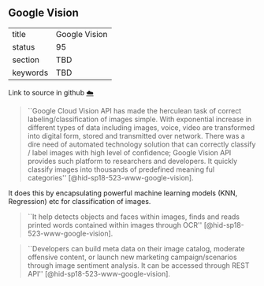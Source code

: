 ## Google Vision


|          |               |
| -------- | ------------- |
| title    | Google Vision |
| status   | 95            |
| section  | TBD           |
| keywords | TBD           |

Link to source in github [:cloud:](https://github.com/cloudmesh/technologies/blob/master/chapters/incomming/abstract-vision.md)



> ``Google Cloud Vision API has made the herculean task of correct
> labeling/classification of images simple. With exponential increase
> in different types of data including images, voice, video are
> transformed into digital form, stored and transmitted over
> network. There was a dire need of automated technology solution that
> can correctly classify / label images with high level of confidence;
> Google Vision API provides such platform to researchers and
> developers. It quickly classify images into thousands of predefined
> meaning ful categories'' [@hid-sp18-523-www-google-vision].

It does this by encapsulating powerful machine learning models (KNN,
Regression) etc for classification of images.

> ``It help detects objects and faces within images, finds and reads
> printed words contained within images through
> OCR'' [@hid-sp18-523-www-google-vision].

> ``Developers can build meta data on their image catalog, moderate
> offensive content, or launch new marketing campaign/scenarios
> through image sentiment analysis. It can be accessed through REST
> API'' [@hid-sp18-523-www-google-vision].
